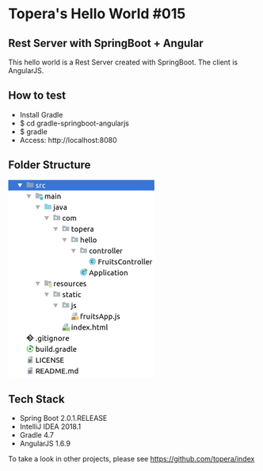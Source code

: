 # Topera's Hello World #015
## Rest Server with SpringBoot + Angular
This hello world is a Rest Server created with SpringBoot. The client is AngularJS.

## How to test
* Install Gradle
* $ cd gradle-springboot-angularjs
* $ gradle
* Access: http://localhost:8080

## Folder Structure
![folder-structure](./doc/files.png)

## Tech Stack
* Spring Boot 2.0.1.RELEASE
* IntelliJ IDEA 2018.1
* Gradle 4.7
* AngularJS 1.6.9

To take a look in other projects, please see https://github.com/topera/index
